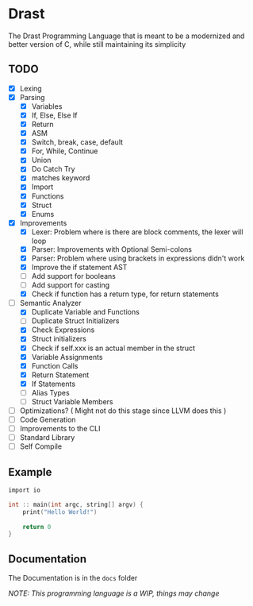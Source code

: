 # Drast

The Drast Programming Language that is meant to be a modernized and better version of C, while still maintaining its
simplicity

## TODO

- [x] Lexing
- [x] Parsing
    - [x] Variables
    - [x] If, Else, Else If
    - [x] Return
    - [x] ASM
    - [x] Switch, break, case, default
    - [x] For, While, Continue
    - [x] Union
    - [x] Do Catch Try
    - [x] matches keyword
    - [x] Import
    - [x] Functions
    - [x] Struct
    - [x] Enums
- [x] Improvements
    - [x] Lexer: Problem where is there are block comments, the lexer will loop
    - [x] Parser: Improvements with Optional Semi-colons
    - [x] Parser: Problem where using brackets in expressions didn't work
    - [x] Improve the if statement AST
    - [ ] Add support for booleans
    - [ ] Add support for casting
    - [x] Check if function has a return type, for return statements
- [ ] Semantic Analyzer
    - [x] Duplicate Variable and Functions
    - [ ] Duplicate Struct Initializers
    - [x] Check Expressions
    - [x] Struct initializers
    - [x] Check if self.xxx is an actual member in the struct
    - [x] Variable Assignments
    - [x] Function Calls
    - [x] Return Statement
    - [x] If Statements
    - [ ] Alias Types
    - [ ] Struct Variable Members
- [ ] Optimizations? ( Might not do this stage since LLVM does this )
- [ ] Code Generation
- [ ] Improvements to the CLI
- [ ] Standard Library
- [ ] Self Compile

## Example

```c
import io

int :: main(int argc, string[] argv) {
    print("Hello World!")
    
    return 0
}
```

## Documentation

The Documentation is in the `docs` folder

_NOTE: This programming language is a WIP, things may change_
